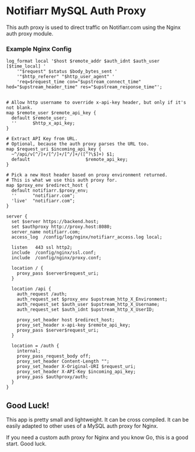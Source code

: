 # Notifiarr MySQL Auth Proxy

This auth proxy is used to direct traffic on Notifiarr.com using the Nginx auth proxy module.

### Example Nginx Config

```nginx
log_format local '$host $remote_addr $auth_idnt $auth_user [$time_local] '
    '"$request" $status $body_bytes_sent '
    '"$http_referer" "$http_user_agent" '
    'req=$request_time con="$upstream_connect_time" hed="$upstream_header_time" res="$upstream_response_time"';
    

# Allow http username to override x-api-key header, but only if it's not blank.
map $remote_user $remote_api_key {
  default $remote_user;
  ''      $http_x_api_key;
}

# Extract API Key from URL.
# Optional, because the auth proxy parses the URL too.
map $request_uri $incoming_api_key {
  ~^/api/v[^/]+/[^/]+/[^/]+/([^?\$]+) $1;
  default                     $remote_api_key;
}

# Pick a new Host header based on proxy environment returned.
# This is what we use this auth proxy for.
map $proxy_env $redirect_host {
  default notifiarr.$proxy_env;
  ''      "notifiarr.com";
  'live'  "notifiarr.com";
}

server {
  set $server https://backend.host;
  set $authproxy http://proxy.host:8080;
  server_name notifiarr.com;
  access_log  /config/log/nginx/notifiarr_access.log local;

  listen   443 ssl http2;
  include  /config/nginx/ssl.conf;
  include  /config/nginx/proxy.conf;

  location / {
    proxy_pass $server$request_uri;
  }

  location /api {
    auth_request /auth;
    auth_request_set $proxy_env $upstream_http_X_Environment;
    auth_request_set $auth_user $upstream_http_X_Username;
    auth_request_set $auth_idnt $upstream_http_X_UserID;

    proxy_set_header host $redirect_host;
    proxy_set_header x-api-key $remote_api_key;
    proxy_pass $server$request_uri;
  }

  location = /auth {
    internal;
    proxy_pass_request_body off;
    proxy_set_header Content-Length "";
    proxy_set_header X-Original-URI $request_uri;
    proxy_set_header X-API-Key $incoming_api_key;
    proxy_pass $authproxy/auth;
  }
}
```

## Good Luck!

This app is pretty small and lightweight. It can be cross compiled. It can be easily adapted to other uses of a MySQL auth proxy for Nginx.

If you need a custom auth proxy for Nginx and you know Go, this is a good start. Good luck.